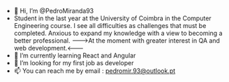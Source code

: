 - 👋 Hi, I’m @PedroMiranda93
- Student in the last year at the University of Coimbra in the Computer Engineering course.
  I see all difficulties as challenges that must be completed.
  Anxious to expand my knowledge with a view to becoming a better professional. 
  --->At the moment with greater interest in  QA and web development.<---
- 🌱 I’m currently learning React and Angular
- 💞️ I’m looking for my first job as developer
- 📫 You can reach me by email : pedromir.93@outlook.pt
